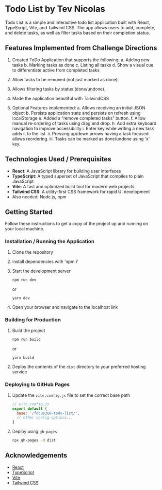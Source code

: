 # Todo List by Tev Nicolas

Todo List is a simple and interactive todo list application built with React, TypeScript, Vite, and Tailwind CSS. The app allows users to add, complete, and delete tasks, as well as filter tasks based on their completion status.

## Features Implemented from Challenge Directions

1) Created ToDo Application that supports the following:
  a. Adding new tasks
  b. Marking tasks as done
  c. Listing all tasks
  d. Show a visual cue to differentiate active from completed tasks

2) Allow tasks to be removed (not just marked as done).
3) Allows filtering tasks by status (done/undone).
4) Made the application beautiful with TailwindCSS
5) Optional Features implemented:
    a. Allows receiving an initial JSON object
    b. Persists application state and persists on refresh using localStorage
    e. Added a “remove completed tasks” button.
    f. Allow manual re-ordering of tasks using drag and drop.
    h. Add extra keyboard navigation to improve accessibility
      i. Enter key while writing a new task adds it to the list.
      ii. Pressing up/down arrows having a task focused allows reordering.
      iii. Tasks can be marked as done/undone using 'x' key.



## Technologies Used / Prerequisites

- **React**: A JavaScript library for building user interfaces
- **TypeScript**: A typed superset of JavaScript that compiles to plain JavaScript
- **Vite**: A fast and optimized build tool for modern web projects
- **Tailwind CSS**: A utility-first CSS framework for rapid UI development
- Also needed: Node.js, npm

## Getting Started

Follow these instructions to get a copy of the project up and running on your local machine.


### Installation / Running the Application

1. Clone the repository

2. Install dependencies with 'npm i'

3. Start the development server

    ```sh
    npm run dev
    ```

    or

    ```sh
    yarn dev
    ```

4. Open your browser and navigate to the localhost link

### Building for Production

1. Build the project

    ```sh
    npm run build
    ```

    or

    ```sh
    yarn build
    ```

2. Deploy the contents of the `dist` directory to your preferred hosting service

### Deploying to GitHub Pages

1. Update the `vite.config.js` file to set the correct base path

    ```javascript
    // vite.config.js
    export default {
      base: '/focus360-todo-list/',
      // other config options...
    }
    ```

2. Deploy using `gh-pages`

    ```sh
    npx gh-pages -d dist
    ```

## Acknowledgements

- [React](https://reactjs.org/)
- [TypeScript](https://www.typescriptlang.org/)
- [Vite](https://vitejs.dev/)
- [Tailwind CSS](https://tailwindcss.com/)
